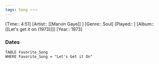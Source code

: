 ```yaml
---
tags: Song ⭐⭐⭐ 
---
```

[Time:: 4:51]
[Artist:: [[Marvin Gaye]] ]
[Genre:: Soul]
[Played:: ]
[Album:: [[Let's get it on (1973)]]]
[Year:: 1973]
### Dates
````dataview
TABLE Favorite_Song
WHERE Favorite_Song = "Let's Get it On"
````